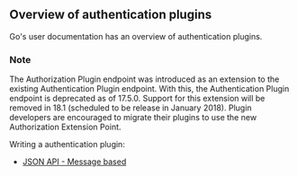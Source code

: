 ## Overview of authentication plugins

Go's user documentation has an overview of authentication plugins.

### Note

The Authorization Plugin endpoint was introduced as an extension to the existing Authentication Plugin endpoint. With this, the Authentication Plugin endpoint is deprecated as of 17.5.0. Support for this extension will be removed in 18.1 (scheduled to be release in January 2018). Plugin developers are encouraged to migrate their plugins to use the new Authorization Extension Point.

Writing a authentication plugin:
* [JSON API - Message based](json_message_based_authentication_extension.md)
